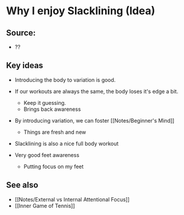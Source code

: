 # Why I enjoy Slacklining (Idea)

## Source:
- ??

## Key ideas
- Introducing the body to variation is good.
- If our workouts are always the same, the body loses it's edge a bit.
	- Keep it guessing.
	- Brings back awareness
- By introducing variation, we can foster [[Notes/Beginner's Mind]]
	- Things are fresh and new

- Slacklining is also a nice full body workout
- Very good feet awareness
	- Putting focus on my feet

## See also 
- [[Notes/External vs Internal Attentional Focus]]
- [[Inner Game of Tennis]]